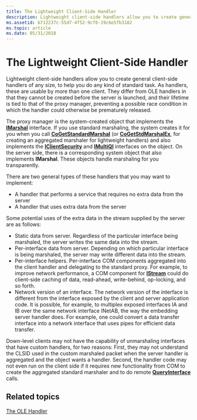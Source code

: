 ```yaml
---
title: The Lightweight Client-Side Handler
description: Lightweight client-side handlers allow you to create general client-side handlers of any size, to help you do any kind of standard task.
ms.assetid: b712237c-55d7-4f52-9cf6-19c6e5fb3182
ms.topic: article
ms.date: 05/31/2018
---
```


# The Lightweight Client-Side Handler

Lightweight client-side handlers allow you to create general client-side handlers of any size, to help you do any kind of standard task. As handlers, these are usable by more than one client. They differ from OLE handlers in that they cannot be created before the server is launched, and their lifetime is tied to that of the proxy manager, preventing a possible race condition in which the handler could otherwise be prematurely released.

The proxy manager is the system-created object that implements the [**IMarshal**](https://msdn.microsoft.com/library/Dd542707(v=VS.85).aspx) interface. If you use standard marshaling, the system creates it for you when you call [**CoGetStandardMarshal**](/windows/desktop/api/combaseapi/nf-combaseapi-cogetstandardmarshal) (or [**CoGetStdMarshalEx**](/windows/desktop/api/combaseapi/nf-combaseapi-cogetstdmarshalex), for creating an aggregated marshaler for lightweight handlers) and also implements the [**IClientSecurity**](/windows/desktop/api/ObjIdl/nn-objidl-iclientsecurity) and [**IMultiQI**](https://msdn.microsoft.com/library/ms683863(v=VS.85).aspx) interfaces on the object. On the server side, there is a corresponding system object that also implements **IMarshal**. These objects handle marshaling for you transparently.

There are two general types of these handlers that you may want to implement:

-   A handler that performs a service that requires no extra data from the server
-   A handler that uses extra data from the server

Some potential uses of the extra data in the stream supplied by the server are as follows:

-   Static data from server. Regardless of the particular interface being marshaled, the server writes the same data into the stream.
-   Per-interface data from server. Depending on which particular interface is being marshaled, the server may write different data into the stream.
-   Per-interface helpers. Per-interface COM components aggregated into the client handler and delegating to the standard proxy. For example, to improve network performance, a COM component for [**IStream**](https://docs.microsoft.com/windows/desktop/api/objidl/nn-objidl-istream) could do client-side caching of data, read-ahead, write-behind, op-locking, and so forth.
-   Network version of an interface. The network version of the interface is different from the interface exposed by the client and server application code. It is possible, for example, to multiplex exposed interfaces IA and IB over the same network interface INetAB, the way the embedding server handler does. For example, one could convert a data transfer interface into a network interface that uses pipes for efficient data transfer.

Down-level clients may not have the capability of unmarshaling interfaces that have custom handlers, for two reasons: First, they may not understand the CLSID used in the custom marshaled packet when the server handler is aggregated and the object wants a handler. Second, the handler code may not even run on the client side if it requires new functionality from COM to create the aggregated standard marshaler and to do remote [**QueryInterface**](/windows/desktop/api/Unknwn/nf-unknwn-iunknown-queryinterface(q)) calls.

## Related topics

<dl> <dt>

[The OLE Handler](the-ole-handler.md)
</dt> </dl>

 

 




